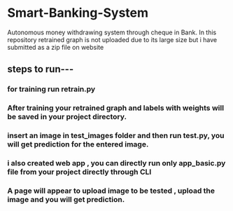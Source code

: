 # Smart-Banking-System
Autonomous money withdrawing system through cheque in Bank.
In this repository retrained graph is not uploaded due to its large size but i have submitted as a zip file on website

## steps to run---
### for training run retrain.py
### After training your retrained graph and labels with weights will be saved in your project directory.
### insert an image in test_images folder and then run test.py, you will get prediction for the entered image.
### i also created web app , you can directly run only app_basic.py file from your project directly through CLI
### A page will appear to upload image to be tested , upload the image and you will get prediction.

